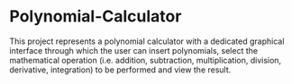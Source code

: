 # Polynomial-Calculator
This project represents a polynomial calculator with a dedicated graphical interface through which the user can insert polynomials, select the mathematical operation (i.e. addition, subtraction, multiplication, division, derivative, integration) to be performed and view the result.

